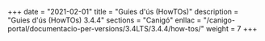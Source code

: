 +++
date        = "2021-02-01"
title       = "Guies d'ús (HowTOs)"
description = "Guies d'ús (HowTOs) 3.4.4"
sections    = "Canigó"
enllac      = "/canigo-portal/documentacio-per-versions/3.4LTS/3.4.4/how-tos/"
weight      = 7
+++
